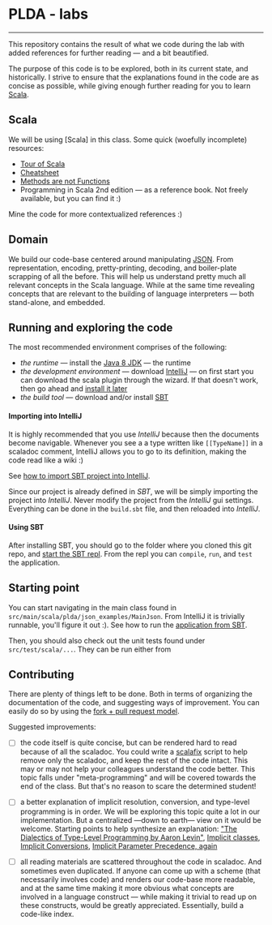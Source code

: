 # PLDA - labs
-----
This repository contains the result of what we code during the lab with added references for further reading — and a bit beautified.  

The purpose of this code is to be explored, both in its current state, and historically. I strive to ensure that
the explanations found in the code are as concise as possible, while giving enough further reading for you to learn [Scala]().

## Scala

We will be using [Scala] in this class. Some quick (woefully incomplete) resources:
- [Tour of Scala](https://docs.scala-lang.org/tour/tour-of-scala.html)
- [Cheatsheet](https://docs.scala-lang.org/cheatsheets/)
- [Methods are not Functions](http://tpolecat.github.io/2014/06/09/methods-functions.html)
- Programming in Scala 2nd edition — as a reference book. Not freely available, but you can find it :)

Mine the code for more contextualized references :)

## Domain

We build our code-base centered around manipulating [JSON](http://www.json.org/). From representation, encoding, pretty-printing, decoding, and boiler-plate scrapping of all the before. This will help us understand pretty much all relevant concepts in the Scala language. While at the same time revealing concepts that are relevant to the building of language interpreters — both stand-alone, and embedded.

## Running and exploring the code

The most recommended environment comprises of the following:
* _the runtime_ — install the [Java 8 JDK](http://www.oracle.com/technetwork/java/javase/downloads/jdk8-downloads-2133151.html) — the runtime
* _the development environment_ — download [IntelliJ](https://www.jetbrains.com/idea/download/) — on first start you can download the scala plugin through the wizard. If that doesn't work, then go ahead and [install it later](https://plugins.jetbrains.com/plugin/1347-scala)
* _the build tool_ — download and/or install [SBT](https://www.scala-lang.org/documentation/getting-started-sbt-track/getting-started-with-scala-and-sbt-on-the-command-line.html)

#### Importing into IntelliJ

It is highly recommended that you use _IntelliJ_ because then the documents become navigable. Whenever you see a a type written like `[[TypeName]]` in a scaladoc comment, IntelliJ allows you to go to its definition, making the code read like a wiki :)

See [how to import SBT project into IntelliJ](https://www.jetbrains.com/help/idea/getting-started-with-sbt.html#import_project).

Since our project is already defined in _SBT_, we will be simply importing the project into _IntelliJ_. Never modify the project from the _IntelliJ_ gui settings. Everything can be done in the `build.sbt` file, and then reloaded into _IntelliJ_.

#### Using SBT

After installing SBT, you should go to the folder where you cloned this git repo, and [start the SBT repl](http://www.scala-sbt.org/0.13/docs/Running.html). From the repl you can `compile`, `run`, and `test` the application.

## Starting point

You can start navigating in the main class found in `src/main/scala/plda/json_examples/MainJson`. From IntelliJ it is trivially runnable, you'll figure it out :). See how to run the [application from SBT](https://alvinalexander.com/scala/sbt-how-specify-main-method-class-to-run-in-project).  

Then, you should also check out the unit tests found under `src/test/scala/...`. They can be run either from

## Contributing

There are plenty of things left to be done. Both in terms of organizing the documentation of the code, and suggesting ways of improvement. You can easily do so by using the [fork + pull request model](https://help.github.com/articles/creating-a-pull-request-from-a-fork/).

Suggested improvements:
- [ ] the code itself is quite concise, but can be rendered hard to read because of all the scaladoc. You could write a [scalafix](https://scalacenter.github.io/scalafix/) script to help remove only the scaladoc, and keep the rest of the code intact. This may or may not help your colleagues understand the code better. This topic falls under "meta-programming" and will be covered towards the end of the class. But that's no reason to scare the determined student!

- [ ] a better explanation of implicit resolution, conversion, and type-level programming is in order. We will be exploring this topic quite a lot in our implementation. But a centralized —down to earth— view on it would be welcome. Starting points to help synthesize an explanation: ["The Dialectics of Type-Level Programming by Aaron Levin"](https://www.youtube.com/watch?v=0wxGrf8toWk), [Implicit classes](https://docs.scala-lang.org/overviews/core/implicit-classes.html), [Implicit Conversions](https://docs.scala-lang.org/tour/implicit-conversions.html), [Implicit Parameter Precedence, again](http://eed3si9n.com/implicit-parameter-precedence-again)

- [ ] all reading materials are scattered throughout the code in scaladoc. And sometimes even duplicated. If anyone can come up with a scheme (that necessarily involves code) and renders our code-base more readable, and at the same time making it more obvious what concepts are involved in a language construct — while making it trivial to read up on these constructs, would be greatly appreciated. Essentially, build a code-like index.
